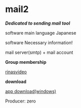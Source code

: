 # mail2

***Dedicated to sending mail tool***

software main language Japanese 

software Necessary information!

mail server(smtp) + mail account

**Group membership** 
 
[rinasvideo](https://rinasvideo.web.fc2.com/)

**download**

[app download(windows)](mail2.exe)

Producer: zero
